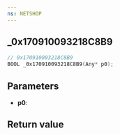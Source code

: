```yaml
---
ns: NETSHOP
---
```

## _0x170910093218C8B9

```c
// 0x170910093218C8B9
BOOL _0x170910093218C8B9(Any* p0);
```


## Parameters
* **p0**: 

## Return value
